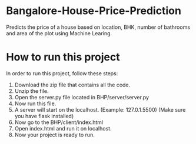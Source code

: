# Bangalore-House-Price-Prediction
Predicts the price of a house based on location, BHK, number of bathrooms and area of the plot using Machine Learing.

# How to run this project
In order to run this project, follow these steps:

1) Download the zip file that contains all the code.
2) Unzip the file.
3) Open the server.py file located in BHP/server/server.py
4) Now run this file.
5) A server will start on the localhost. (Example: 127.0.1.5500) (Make sure you have flask installed)
6) Now go to the BHP/client/index.html
7) Open index.html and run it on localhost.
8) Now your project is ready to run.
